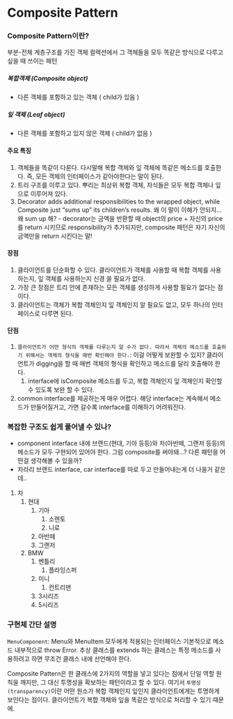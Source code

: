 # Composite Pattern

### Composite Pattern이란?
부분-전체 계층구조를 가진 객체 컬렉션에서 그 객체들을 모두 똑같은 방식으로 다루고 싶을 때 쓰이는 패턴

##### 복합객체 (Composite object)
- 다른 객체를 포함하고 있는 객체 ( child가 있음 )

##### 잎 객체 (Leaf object)
- 다른 객체를 포함하고 있지 않은 객체 ( child가 없음 )

#### 주요 특징
1. 객체들을 똑같이 다룬다. 다시말해 복합 객체와 잎 객체에 똑같은 메소드를 호출한다. 즉, 모든 객체의 인터페이스가 같아야한다는 말이 된다.
2. 트리 구조를 이루고 있다. 뿌리는 최상위 복합 객체, 자식들은 모두 복합 객체나 잎으로 이루어져 있다.
3. Decorator adds additional responsibilities to the wrapped object, while Composite just “sums up” its children’s results. 왜 이 말이 이해가 안되지... 왜 sum up 해? - decorator는 금액을 반환할 때 object의 price + 자신의 price를 return 시키므로 responsibility가 추가되지만, composite 패턴은 자기 자신의 금액만을 return 시킨다는 말!

#### 장점
1. 클라이언트를 단순화할 수 있다. 클라이언트가 객체를 사용할 때 복합 객체를 사용하는지, 잎 객체를 사용하는지 신경 쓸 필요가 없다.
2. 가장 큰 장점은 트리 안에 존재하는 모든 객체를 생성하게 사용할 필요가 없다는 점이다.
3. 클라이언트는 객체가 복합 객체인지 잎 객체인지 알 필요도 없고, 모두 하나의 인터페이스로 다루면 된다.

#### 단점
1. `클라이언트가 어떤 형식의 객체를 다루는지 알 수가 없다. 따라서 객체의 메소드를 호출하기 위해서는 객체의 형식을 매번 확인해야 한다.`: 이걸 어떻게 보완할 수 있지? 클라이언트가 digging을 할 때 매번 객체의 형식을 확인하고 메소드를 달리 호출해야 한다.
   1. interface에 isComposite 메소드를 두고, 복합 객체인지 잎 객체인지 확인할 수 있도록 보완 할 수 있다.
2. common interface를 제공하는게 매우 어렵다. 해당 interface는 계속해서 메소드가 만들어질거고, 가면 갈수록 interface를 이해하기 어려워진다.

### 복잡한 구조도 쉽게 풀어낼 수 있나?
- component interface 내에 브랜드(현대, 기아 등등)와 차(아반떼, 그랜저 등등)의 메소드가 모두 구현되어 있어야 한다. 그럼 composite를 써야돼...? 다른 패턴을 어떤걸 생각해볼 수 있을까?
- 차라리 브랜드 interface, car interface를 따로 두고 만들어내는게 더 나을거 같은데..
1. 차
   1. 현대
      1. 기아
         1. 소렌토
         2. 니로
      2. 아반떼
      3. 그랜저
   3. BMW
      1. 벤틀리
         1. 플라잉스퍼
      2. 미니
         1. 컨트리맨
      3. 3시리즈
      4. 5시리즈

### 구현체 간단 설명
`MenuComponent`: Menu와 MenuItem 모두에게 적용되는 인터페이스
기본적으로 메소드 내부적으로 throw Error. 추상 클래스를 extends 하는 클래스는
특정 메소드를 사용하려고 하면 무조건 클래스 내에 선언해야 한다.

Composite Pattern은 한 클래스에 2가지의 역할을 넣고 있다는 점에서 단일 역할 원칙을 깨지만, 그 대신 투명성을 확보하는 패턴이라고 할 수 있다.
여기서 `투명성(transparency)`이란 어떤 원소가 복합 객체인지 잎인지 클라이언트에게는 투명하게 보인다는 점이다. 클라이언트가 복합 객체와 잎을 똑같은 방식으로 처리할 수 있기 때문에.

